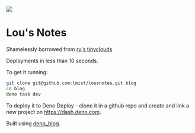 ![](../posts/screenshot.png)

# Lou's Notes

Shamelessly borrowed from [ry's tinyclouds](https://github.com/ry/tinyclouds.git)

Deployments in less than 10 seconds.

To get it running:

```sh
git clone git@github.com:lmist/lousnotes.git blog
cd blog
deno task dev
```

To deploy it to Deno Deploy - clone it in a github repo and create and link a
new project on https://dash.deno.com.

Built using [deno_blog](https://github.com/denoland/deno_blog).
